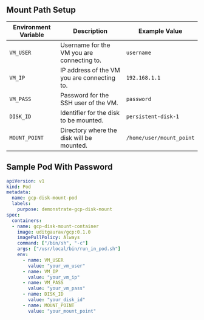 ## Mount Path Setup

| Environment Variable | Description                                       | Example Value            |
|----------------------|---------------------------------------------------|--------------------------|
| `VM_USER`            | Username for the VM you are connecting to.        | `username`               |
| `VM_IP`              | IP address of the VM you are connecting to.       | `192.168.1.1`            |
| `VM_PASS`            | Password for the SSH user of the VM.              | `password`               |
| `DISK_ID`            | Identifier for the disk to be mounted.            | `persistent-disk-1`      |
| `MOUNT_POINT`        | Directory where the disk will be mounted.         | `/home/user/mount_point` |


## Sample Pod With Password

```yaml
apiVersion: v1
kind: Pod
metadata:
  name: gcp-disk-mount-pod
  labels:
    purpose: demonstrate-gcp-disk-mount
spec:
  containers:
  - name: gcp-disk-mount-container
    image: uditgaurav/gcp:0.1.0
    imagePullPolicy: Always
    command: ["/bin/sh", "-c"]
    args: ["/usr/local/bin/run_in_pod.sh"]
    env:
      - name: VM_USER
        value: "your_vm_user"
      - name: VM_IP
        value: "your_vm_ip"
      - name: VM_PASS
        value: "your_vm_pass"
      - name: DISK_ID
        value: "your_disk_id"
      - name: MOUNT_POINT
        value: "your_mount_point"

```
